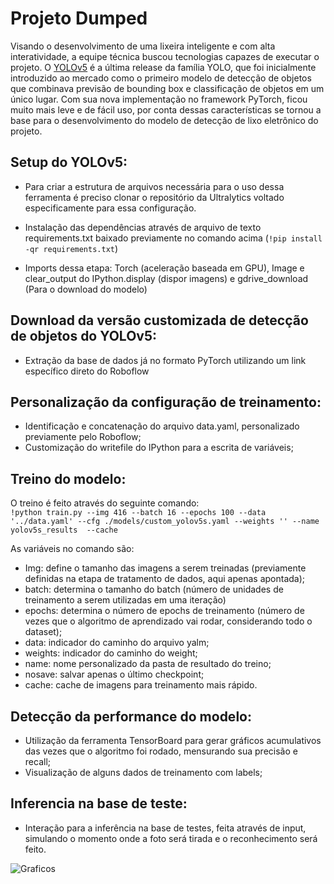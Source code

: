 # Projeto Dumped

Visando o desenvolvimento de uma lixeira inteligente e com alta interatividade, a equipe técnica buscou tecnologias capazes de executar o projeto. O [YOLOv5](https://github.com/ultralytics/yolov5) é a última release da família YOLO, que foi inicialmente introduzido ao mercado como o primeiro modelo de detecção de objetos que combinava previsão de bounding box e classificação de objetos em um único lugar. Com sua nova implementação no framework PyTorch, ficou muito mais leve e de fácil uso, por conta dessas características se tornou a base para o desenvolvimento do modelo de detecção de lixo eletrônico do projeto.

## Setup do YOLOv5: 

- Para criar a estrutura de arquivos necessária para o uso dessa ferramenta é preciso clonar o repositório da Ultralytics voltado especificamente para essa configuração.

- Instalação das dependências através de arquivo de texto requirements.txt baixado previamente no comando acima (`!pip install -qr requirements.txt`)

- Imports dessa etapa: Torch (aceleração baseada em GPU), Image e clear_output do IPython.display (dispor imagens) e gdrive_download (Para o download do modelo)


## Download da versão customizada de detecção de objetos do YOLOv5:

- Extração da base de dados já no formato PyTorch utilizando um link específico direto do Roboflow 

## Personalização da configuração de treinamento:

- Identificação e concatenação do arquivo data.yaml, personalizado previamente pelo Roboflow;
- Customização do writefile do IPython para a escrita de variáveis;

## Treino do modelo:

O treino é feito através do seguinte comando:<br>
`!python train.py --img 416 --batch 16 --epochs 100 --data '../data.yaml' --cfg ./models/custom_yolov5s.yaml --weights '' --name yolov5s_results  --cache`

As variáveis no comando são:
- Img: define o tamanho das imagens a serem treinadas (previamente definidas na etapa de tratamento de dados, aqui apenas apontada);
- batch: determina o tamanho do batch (número de unidades de treinamento a serem utilizadas em uma iteração)
- epochs: determina o número de epochs de treinamento (número de vezes que o algoritmo de aprendizado vai rodar, considerando todo o dataset); 
- data: indicador do caminho do arquivo yalm;
- weights: indicador do caminho do weight;
- name: nome personalizado da pasta de resultado do treino;
- nosave: salvar apenas o último checkpoint;
- cache: cache de imagens para treinamento mais rápido.


## Detecção da performance do modelo:

- Utilização da ferramenta TensorBoard para gerar gráficos acumulativos das vezes que o algoritmo foi rodado, mensurando sua precisão e recall;
- Visualização de alguns dados de treinamento com labels;

## Inferencia na base de teste:
- Interação para a inferência na base de testes, feita através de input, simulando o momento onde a foto será tirada e o reconhecimento será feito.

![Graficos](https://drive.google.com/file/d/1CmgVHB1xYVAJ0-L4fsISb57HoGyfPIT9/view?usp=sharing)